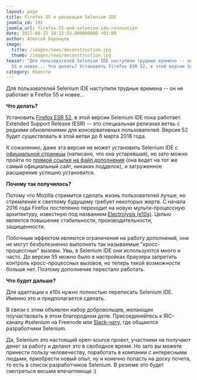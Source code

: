 ```yaml
---
layout: page
title: Firefox 55 и реновация Selenium IDE
joomla_id: 192
joomla_url: firefox-55-and-selenium-ide-renovation
date: 2017-08-25 10:32:53.000000000 +03:00
author: Алексей Баранцев
image:
  title: /images/news/deconstruction.jpg
  thumb: /images/news/deconstruction.jpg
teaser: "Для пользователей Selenium IDE наступили трудные времена -- он не работает в Firefox
  55 и новее... Что делать? Установить Firefox ESR 52, в этой версии Selenium IDE пока работает."
category: Новости
---
```

<p>Для пользователей Selenium IDE наступили трудные времена -- он не работает в Firefox 55 и новее...</p>
<p><strong>Что делать?</strong></p>
<p>Установить <a href="https://www.mozilla.org/en-US/firefox/organizations/faq/" rel="alternate">Firefox ESR 52</a>, в этой версии Selenium IDE пока работает. Extended Support Release (ESR) -- это специальная релизная ветвь с редкими обновлениями для консервативных пользователей. Версия 52 будет существовать в этой ветви до 6 марта 2018 года.</p>
<p>К сожалению, даже эта версия не может установить Selenium IDE с <a href="https://addons.mozilla.org/ru/firefox/addon/selenium-ide/" rel="alternate">официальной страницы</a> (написано, что она устаревшая), но зато можно пройти по <a href="https://addons.mozilla.org/firefox/downloads/latest/selenium-ide/addon-2079-latest.xpi" rel="alternate">прямой ссылке на файл дополнения</a> (она ведет на тот же самый официальный сайт, никаких подделок), и загруженное расширение успешно установится.</p>
<p><strong>Почему так получилось?</strong></p>

<p>Потому что Mozilla стремится сделать жизнь пользователей лучше, но стремление к светлому будущему требует некоторых жертв. С начала 2016 года Firefox постепенно переходит на новую мульти-процессную архитектуру, известную под названием <a href="https://blog.mozilla.org/blog/2017/06/13/faster-better-firefox/" rel="alternate">Electrolysis (e10s)</a>. Целью является повышение стабильности, производительности, защищенности.</p>
<p>Побочным эффектом являются ограничения на работу дополнений, они не могут безболезненно выполнять так называемые "кросс-процессные" вызовы. Увы, в Selenium IDE они используются много и часто. До версии 55 можно было в настройках браузера запретить контроль кросс-процессных вызовов, но теперь такой возможности больше нет. Поэтому дополнение перестало работать.</p>
<p><strong>Что будет дальше?</strong></p>
<p>Для адаптации к e10s нужно полностью переписать Selenium IDE. Именно это и предполагается сделать.</p>
<p>В связи с этим объявлен набор добровольцев, желающих поучаствовать в этом благородном деле. Присоединяйтесь к IRC-каналу #selenium на Freenode или <a href="https://seleniumhq.herokuapp.com/" rel="alternate">Slack-чату</a>, где общаются разработчики Selenium.</p>
<p>Да, Selenium это настоящий open-source проект, участники не получают денег за работу и делают это в свободное время. Но зато вы можете принести пользу человечеству, поработать в компании с интересными людьми, приобрести новый опыт, ну и конечно попасть на доску почета, то есть в список разработчиков Selenium. В резюме это будет смотреться весьма впечатляюще :)</p>
